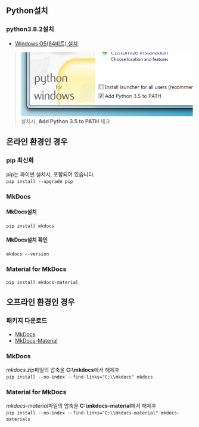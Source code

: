 ## Python설치
### python3.8.2설치
* [Windows OS(64비트) 설치](setup/Python/python3.8.2_forWindows/python-3.8.2-amd64.exe)  
>![Screenshot](img/win-py-install.png)  
>설치시, **Add Python 3.5 to PATH** 체크
<!-- * [Gzipped source tarball](setup/Python/Python-3.8.20.tgz) -->
<!-- * [XZ compressed source tarball](setup/Python/Python-3.8.20.tar.xz) -->

## 온라인 환경인 경우
### pip 최신화
pip는 파이썬 설치시, 포함되어 있습니다.  
`pip install --upgrade pip`
### MkDocs
#### MkDocs설치
`pip install mkdocs`
#### MkDocs설치 확인
`mkdocs --version`
### Material for MkDocs
`pip install mkdocs-material`

## 오프라인 환경인 경우
### 패키지 다운로드
* [MkDocs](setup/mkdocs.zip)
* [MkDocs-Material](setup/mkdocs-material.zip)
### MkDocs
*mkdocs.zip*파일의 압축을 **C:\\mkdocs**에서 해제후  
`pip install --no-index --find-links="C:\\mkdocs" mkdocs`
### Material for MkDocs
*mkdocs-material*파일의 압축을 **C:\\mkdocs-material**에서 해제후  
`pip install --no-index --find-links="C:\\mkdocs-material" mkdocs-materials`